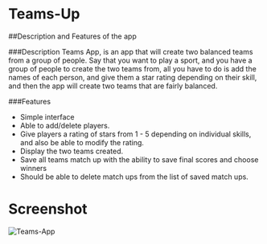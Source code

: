 # Teams-Up

##Description and Features of the app

###Description
Teams App, is an app that will create two balanced teams from a group of people. Say that you want to play a sport, and you have a group of people to create the two teams from, all you have to do is add the names of each person, and give them a star rating depending on their skill, and then the app will create two teams that are fairly balanced. 

###Features 
- Simple interface
- Able to add/delete players.
- Give players a rating of stars from 1 - 5 depending on individual skills, and also be able to modify the rating.
- Display the two teams created. 
- Save all teams match up with the ability to save final scores and choose winners
- Should be able to delete match ups from the list of saved match ups.

# Screenshot



![Teams-App](http://i68.tinypic.com/2zoalqu.png "Teams-App")
